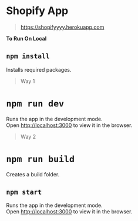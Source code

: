 # Shopify App

> https://shopifyyyy.herokuapp.com

**To Run On Local**

## `npm install`

Installs required packages.

> Way 1

# `npm run dev`

Runs the app in the development mode.\
Open [http://localhost:3000](http://localhost:3000) to view it in the browser.

> Way 2

# `npm run build`

Creates a build folder.

## `npm start`

Runs the app in the development mode.\
Open [http://localhost:3000](http://localhost:3000) to view it in the browser.


